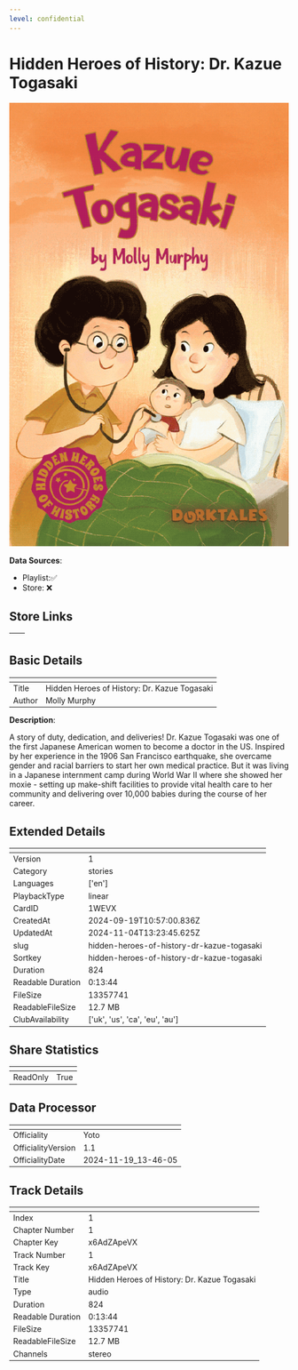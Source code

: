 ```yaml
---
level: confidential
---
```

# Hidden Heroes of History: Dr. Kazue Togasaki

![card_[1WEVX].png](../../img/cards/card_[1WEVX].png)

**Data Sources**: 

- Playlist:✅
- Store: ❌


## Store Links

| <!-- --> | <!-- --> |
| - | - |


## Basic Details

| <!-- --> | <!-- --> |
| - | - |
| Title | Hidden Heroes of History: Dr. Kazue Togasaki |
| Author | Molly Murphy |

**Description**:

A story of duty, dedication, and deliveries! Dr. Kazue Togasaki was one of the first Japanese American women to become a doctor in the US. Inspired by her experience in the 1906 San Francisco earthquake, she overcame gender and racial barriers to start her own medical practice. But it was living in a Japanese internment camp during World War II where she showed her moxie - setting up make-shift facilities to provide vital health care to her community and delivering over 10,000 babies during the course of her career.


## Extended Details

| <!-- --> | <!-- --> |
| - | - |
| Version | 1 |
| Category | stories |
| Languages | ['en'] |
| PlaybackType | linear |
| CardID | 1WEVX |
| CreatedAt | 2024-09-19T10:57:00.836Z |
| UpdatedAt | 2024-11-04T13:23:45.625Z |
| slug | hidden-heroes-of-history-dr-kazue-togasaki |
| Sortkey | hidden-heroes-of-history-dr-kazue-togasaki |
| Duration | 824 |
| Readable Duration | 0:13:44 |
| FileSize | 13357741 |
| ReadableFileSize | 12.7 MB |
| ClubAvailability | ['uk', 'us', 'ca', 'eu', 'au'] |


## Share Statistics

| <!-- --> | <!-- --> |
| - | - |
| ReadOnly | True |


## Data Processor

| <!-- --> | <!-- --> |
| - | - |
| Officiality | Yoto
| OfficialityVersion | 1.1
| OfficialityDate | 2024-11-19_13-46-05


## Track Details

| <!-- --> | <!-- --> |
| - | - |
| Index | 1 |
| Chapter Number | 1 |
| Chapter Key | x6AdZApeVX |
| Track Number | 1 |
| Track Key | x6AdZApeVX |
| Title | Hidden Heroes of History: Dr. Kazue Togasaki |
| Type | audio |
| Duration | 824 |
| Readable Duration | 0:13:44 |
| FileSize | 13357741 |
| ReadableFileSize | 12.7 MB |
| Channels | stereo |

